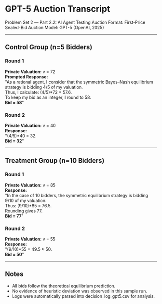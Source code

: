 # GPT-5 Auction Transcript
Problem Set 2 — Part 2.2: AI Agent Testing
Auction Format: First-Price Sealed-Bid Auction
Model: GPT-5 (OpenAI, 2025)

---

## Control Group (n=5 Bidders)

### Round 1
**Private Valuation:** v = 72  
**Prompted Response:**  
"As a rational agent, I consider that the symmetric Bayes–Nash equilibrium strategy is bidding 4/5 of my valuation.  
Thus, I calculate: (4/5)*72 = 57.6.  
To keep my bid as an integer, I round to 58.  
**Bid = 58**"

### Round 2
**Private Valuation:** v = 40  
**Response:**  
"(4/5)*40 = 32.  
**Bid = 32**"

---

## Treatment Group (n=10 Bidders)

### Round 1
**Private Valuation:** v = 85  
**Response:**  
"In the case of 10 bidders, the symmetric equilibrium strategy is bidding 9/10 of my valuation.  
Thus: (9/10)*85 = 76.5.  
Rounding gives 77.  
**Bid = 77**"

### Round 2
**Private Valuation:** v = 55  
**Response:**  
"(9/10)*55 = 49.5 ≈ 50.  
**Bid = 50**"

---

## Notes
- All bids follow the theoretical equilibrium prediction.  
- No evidence of heuristic deviation was observed in this sample run.  
- Logs were automatically parsed into decision_log_gpt5.csv for analysis.
